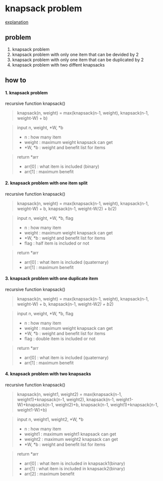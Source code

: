 # knapsack problem
[explanation](https://en.m.wikipedia.org/wiki/Knapsack_problem)

## problem
1. knapsack problem
2. knapsack problem with only one item that can be devided by 2
3. knapsack problem with only one item that can be duplicated by 2
4. knapsack problem with two diffent knapsacks

## how to
#### 1. knapsack problem
recursive function knapsack()   
> knapsack(n, weight) = max(knapsack(n-1, weight), knapsack(n-1, weight-W) + b)

> input n, weight, *W, *b
> * n : how many item
> * weight : maximum weight knapsack can get
> * *W, *b : weight and benefit list for items   

> return *arr   
> * arr[0] : what item is included (binary)   
> * arr[1] : maximum benefit

#### 2. knapsack problem with one item split
recursive function knapsack()   
> knapsack(n, weight) = max(knapsack(n-1, weight), knapsack(n-1, weight-W) + b, knapsack(n-1, weight-W/2) + b/2)

> input n, weight, *W, *b, flag
> * n : how many item
> * weight : maximum weight knapsack can get
> * *W, *b : weight and benefit list for items   
> * flag : half item is included or not

> return *arr   
> * arr[0] : what item is included (quaternary)   
> * arr[1] : maximum benefit

#### 3. knapsack problem with one duplicate item
recursive function knapsack()   
> knapsack(n, weight) = max(knapsack(n-1, weight), knapsack(n-1, weight-W) + b, knapsack(n-1, weight-W*2) + b*2)

> input n, weight, *W, *b, flag
> * n : how many item
> * weight : maximum weight knapsack can get
> * *W, *b : weight and benefit list for items   
> * flag : double item is included or not

> return *arr   
> * arr[0] : what item is included (quaternary)   
> * arr[1] : maximum benefit

#### 4. knapsack problem with two knapsacks
recursive function knapsack()   
> knapsack(n, weight1, weight2) = max(knapsack(n-1, weight1)+knapsack(n-1, weight2), knapsack(n-1, weight1-W)+knapsack(n-1, weight2)+b, knapsack(n-1, weight1)+knapsack(n-1, weight1-W)+b)

> input n, weight1, weight2, *W, *b
> * n : how many item
> * weight1 : maximum weight1 knapsack can get
> * weight2 : maximum weight2 knapsack can get
> * *W, *b : weight and benefit list for items   

> return *arr   
> * arr[0] : what item is included in knapsack1(binary)   
> * arr[1] : what item is included in knapsack2(binary)   
> * arr[2] : maximum benefit
